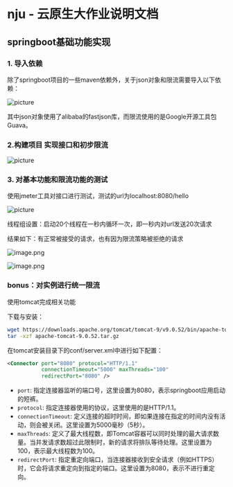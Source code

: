 # nju - 云原生大作业说明文档

## springboot基础功能实现

### 1. 导入依赖

除了springboot项目的一些maven依赖外，关于json对象和限流需要导入以下依赖：

![picture](https://pic4.58cdn.com.cn/nowater/webim/big/n_v25271e705c0634cd1bd725bbf7c677f24.png)

其中json对象使用了alibaba的fastjson库，而限流使用的是Google开源工具包Guava。

### 2.构建项目 实现接口和初步限流

![picture](https://pic2.58cdn.com.cn/nowater/webim/big/n_v2841540e6ed884371aafd18ffe56ae3ec.png)

### 3.  对基本功能和限流功能的测试

使用jmeter工具对接口进行测试，测试的url为localhost:8080/hello

![picture](https://pic5.58cdn.com.cn/nowater/webim/big/n_v27312a66fcf514461a1447d7e113c8bd5.png)

线程组设置：启动20个线程在一秒内循环一次，即一秒内对url发送20次请求

结果如下：有正常被接受的请求，也有因为限流策略被拒绝的请求

![image.png](https://pic1.58cdn.com.cn/nowater/webim/big/n_v2af8c6400b14c4d9197637fd31739c55d.png)

![image.png](https://pic1.58cdn.com.cn/nowater/webim/big/n_v28e97142d0ae3454abb2d825cdedd60af.png)

### bonus：对实例进行统一限流

使用tomcat完成相关功能

下载与安装：

```bash
wget https://downloads.apache.org/tomcat/tomcat-9/v9.0.52/bin/apache-tomcat-9.0.52.tar.gz
tar -xzf apache-tomcat-9.0.52.tar.gz
```

在tomcat安装目录下的conf/server.xml中进行如下配置：

```xml
<Connector port="8080" protocol="HTTP/1.1"
           connectionTimeout="5000" maxThreads="100"
           redirectPort="8080" />
```

- `port`: 指定连接器监听的端口号，这里设置为8080，表示springboot应用启动的短裤。
- `protocol`: 指定连接器使用的协议，这里使用的是HTTP/1.1。
- `connectionTimeout`: 定义连接的超时时间，即如果连接在指定的时间内没有活动，则会被关闭。这里设置为5000毫秒（5秒）。
- `maxThreads`: 定义了最大线程数，即Tomcat容器可以同时处理的最大请求数量。当并发请求数超过此限制时，新的请求将排队等待处理。这里设置为100，表示最大线程数为100。
- `redirectPort`: 指定重定向端口，当连接器接收到安全请求（例如HTTPS）时，它会将请求重定向到指定的端口。这里设置为8080，表示不进行重定向。